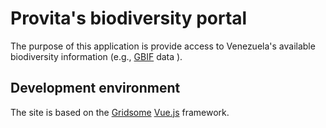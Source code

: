 # Provita's biodiversity portal

The purpose of this application is provide access to Venezuela's available biodiversity information (e.g., [GBIF](https://www.gbif.org/) data ).

## Development environment

The site is based on the [Gridsome](https://gridsome.org/) [Vue.js](https://vuejs.org/) framework.
